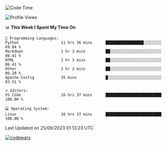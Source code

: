 <!--START_SECTION:waka-->
![Code Time](http://img.shields.io/badge/Code%20Time-204%20hrs%2028%20mins-blue)

![Profile Views](http://img.shields.io/badge/Profile%20Views-92-blue)

📊 **This Week I Spent My Time On** 

```text
💬 Programming Languages: 
Python                   11 hrs 36 mins      █████████████████░░░░░░░░   69.84 % 
Markdown                 1 hr 3 mins         ██░░░░░░░░░░░░░░░░░░░░░░░   06.41 % 
HTML                     1 hr 3 mins         ██░░░░░░░░░░░░░░░░░░░░░░░   06.41 % 
Other                    1 hr 2 mins         ██░░░░░░░░░░░░░░░░░░░░░░░   06.28 % 
Apache Config            35 mins             █░░░░░░░░░░░░░░░░░░░░░░░░   03.51 % 

🔥 Editors: 
VS Code                  16 hrs 37 mins      █████████████████████████   100.00 % 

💻 Operating System: 
Linux                    16 hrs 37 mins      █████████████████████████   100.00 % 
```


 Last Updated on 25/06/2023 01:13:23 UTC
<!--END_SECTION:waka-->
[![codewars](https://www.codewars.com/users/Delitel/badges/large)](https://www.codewars.com/users/Delitel)   
